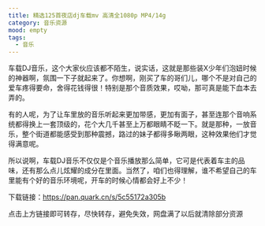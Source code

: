 ```yaml
---
title: 精选125首夜店dj车载mv 高清全1080p MP4/14g
category: 音乐资源
mood: empty
tags:
  - 音乐
---
```


车载DJ音乐，这个大家伙应该都不陌生，说实话，这就是那些装X少年们泡妞时候的神器啊，氛围一下子就起来了。你想啊，刚买了车的哥们儿，哪个不是对自己的爱车疼得要命，舍得花钱得很！特别是那个音质效果，哎呦，那可真是能下血本去弄的。





有的人呢，为了让车里放的音乐听起来更加带感，更加有面子，甚至连那个音响系统都得换上一套顶级的，花个大几千甚至上万都眼睛不眨一下。就是那种，一放音乐，整个街道都能感受到那种震撼，路过的妹子都得多瞅两眼，这种效果他们才觉得满意呢。

所以说啊，车载DJ音乐不仅仅是个音乐播放那么简单，它可是代表着车主的品味，还有那么点儿炫耀的成分在里面。当然了，咱们也得理解，谁不希望自己的车里能有个好的音乐环境呢，开车的时候心情都会好上不少！

下载链接：https://pan.quark.cn/s/5c55172a305b







点击上方链接即可转存，尽快转存，避免失效，网盘满了以后就清除部分资源


